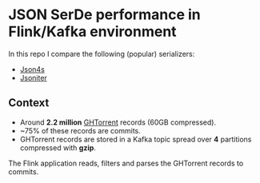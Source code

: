 # JSON SerDe performance in Flink/Kafka environment
In this repo I compare the following (popular) serializers:
- [Json4s](http://json4s.org/)
- [Jsoniter](https://github.com/plokhotnyuk/jsoniter-scala)

## Context
- Around **2.2 million** [GHTorrent](http://ghtorrent.org/streaming.html) records (60GB compressed).
- ~75% of these records are commits. 
- GHTorrent records are stored in a Kafka topic spread over **4** partitions compressed with **gzip**.

The Flink application reads, filters and parses the GHTorrent records to commits.